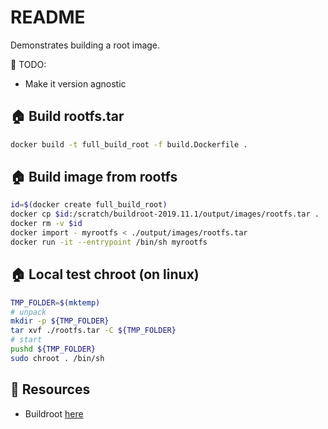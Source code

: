 # README

Demonstrates building a root image.  

📝 TODO:

* Make it version agnostic

## 🏠 Build rootfs.tar

```sh
docker build -t full_build_root -f build.Dockerfile .  
```

## 🏠 Build image from rootfs

```sh
id=$(docker create full_build_root)
docker cp $id:/scratch/buildroot-2019.11.1/output/images/rootfs.tar .
docker rm -v $id
docker import - myrootfs < ./output/images/rootfs.tar
docker run -it --entrypoint /bin/sh myrootfs
```

## 🏠 Local test chroot (on linux)

```sh
TMP_FOLDER=$(mktemp)
# unpack
mkdir -p ${TMP_FOLDER}
tar xvf ./rootfs.tar -C ${TMP_FOLDER}
# start
pushd ${TMP_FOLDER}
sudo chroot . /bin/sh
```

## 👀 Resources

* Buildroot [here](https://buildroot.org/)  
